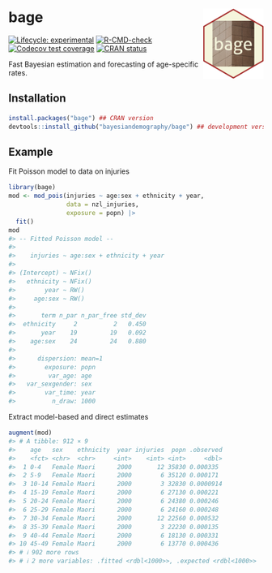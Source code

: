 
<!-- README.md is generated from README.Rmd. Please edit that file -->

# bage <a href="https://github.com/bayesiandemography/bage"><img src="data-raw/sticker/sticker.png" align="right" height="138" /></a>

<!-- badges: start -->

[![Lifecycle:
experimental](https://img.shields.io/badge/lifecycle-experimental-orange.svg)](https://lifecycle.r-lib.org/articles/stages.html#experimental)
[![R-CMD-check](https://github.com/bayesiandemography/bage/actions/workflows/R-CMD-check.yaml/badge.svg)](https://github.com/bayesiandemography/bage/actions/workflows/R-CMD-check.yaml)
[![Codecov test
coverage](https://codecov.io/gh/bayesiandemography/bage/branch/main/graph/badge.svg)](https://app.codecov.io/gh/bayesiandemography/bage?branch=main)
[![CRAN
status](https://www.r-pkg.org/badges/version/bage)](https://CRAN.R-project.org/package=bage)
<!-- badges: end -->

Fast Bayesian estimation and forecasting of age-specific rates.

## Installation

``` r
install.packages("bage") ## CRAN version
devtools::install_github("bayesiandemography/bage") ## development version
```

## Example

Fit Poisson model to data on injuries

``` r
library(bage)
mod <- mod_pois(injuries ~ age:sex + ethnicity + year,
                data = nzl_injuries,
                exposure = popn) |>
  fit()
mod
#> -- Fitted Poisson model --
#> 
#>    injuries ~ age:sex + ethnicity + year
#> 
#> (Intercept) ~ NFix()
#>   ethnicity ~ NFix()
#>        year ~ RW()
#>     age:sex ~ RW()
#> 
#>       term n_par n_par_free std_dev
#>  ethnicity     2          2   0.450
#>       year    19         19   0.092
#>    age:sex    24         24   0.880
#> 
#>      dispersion: mean=1
#>        exposure: popn
#>         var_age: age
#>   var_sexgender: sex
#>        var_time: year
#>          n_draw: 1000
```

Extract model-based and direct estimates

``` r
augment(mod)
#> # A tibble: 912 × 9
#>    age   sex    ethnicity  year injuries  popn .observed
#>    <fct> <chr>  <chr>     <int>    <int> <int>     <dbl>
#>  1 0-4   Female Maori      2000       12 35830 0.000335 
#>  2 5-9   Female Maori      2000        6 35120 0.000171 
#>  3 10-14 Female Maori      2000        3 32830 0.0000914
#>  4 15-19 Female Maori      2000        6 27130 0.000221 
#>  5 20-24 Female Maori      2000        6 24380 0.000246 
#>  6 25-29 Female Maori      2000        6 24160 0.000248 
#>  7 30-34 Female Maori      2000       12 22560 0.000532 
#>  8 35-39 Female Maori      2000        3 22230 0.000135 
#>  9 40-44 Female Maori      2000        6 18130 0.000331 
#> 10 45-49 Female Maori      2000        6 13770 0.000436 
#> # ℹ 902 more rows
#> # ℹ 2 more variables: .fitted <rdbl<1000>>, .expected <rdbl<1000>>
```
